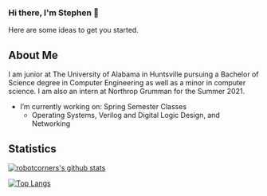 ### Hi there, I'm Stephen 👋

Here are some ideas to get you started.

## About Me
I am junior at The University of Alabama in Huntsville pursuing a Bachelor of Science degree in Computer Engineering as well as a minor in computer science. I am also an intern at Northrop Grumman for the Summer 2021.
- I’m currently working on: Spring Semester Classes
    - Operating Systems, Verilog and Digital Logic Design, and Networking  

## Statistics
[![robotcorners's github stats](https://github-readme-stats.vercel.app/api?username=robotcorner22&theme=radical)](https://github.com/anuraghazra/github-readme-stats)

[![Top Langs](https://github-readme-stats.vercel.app/api/top-langs/?username=robotcorner&theme=radical&layout=compact)](https://github.com/anuraghazra/github-readme-stats)
